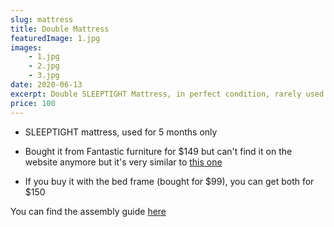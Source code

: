 ```yaml
---
slug: mattress
title: Double Mattress
featuredImage: 1.jpg
images:
    - 1.jpg
    - 2.jpg
    - 3.jpg
date: 2020-06-13
excerpt: Double SLEEPTIGHT Mattress, in perfect condition, rarely used
price: 100
---
```


* SLEEPTIGHT mattress, used for 5 months only

* Bought it from Fantastic furniture for $149 but can't find it on the website anymore but it's very similar to [this one](https://www.gumtree.com.au/s-ad/ingleburn/beds/tokyo-double-bed-frame-with-dream-classic-double-mattress/1248498840)

* If you buy it with the bed frame (bought for $99), you can get both for $150

You can find the assembly guide [here](https://www.fantasticfurniture.com.au/medias/Assembly-Tokyo-Double-Bed.pdf?context=bWFzdGVyfHJvb3R8MTg3OTk5NHxhcHBsaWNhdGlvbi9wZGZ8aDM2L2hjNS84ODAxNzU2ODA3MTk4LnBkZnwwYzk0NWY5YjNjNDVmZTY3MjMzNDljMDRjNzc0NWZmZDc1MThhMmMxYWQwNTcyZGZhZmI5Y2M4NzgwN2U3MTk2)
